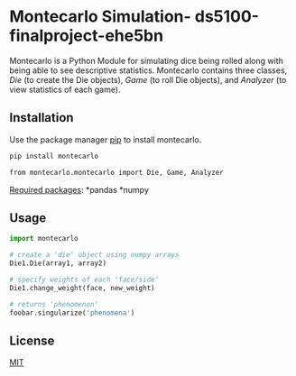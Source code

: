 # **Montecarlo Simulation- ds5100-finalproject-ehe5bn**

Montecarlo is a Python Module for simulating dice being rolled along with being able to see descriptive statistics. Montecarlo contains three classes, *Die* (to create the Die objects), *Game* (to roll Die objects), and *Analyzer* (to view statistics of each game).

## Installation

Use the package manager [pip](https://pip.pypa.io/en/stable/) to install montecarlo.

```bash
pip install montecarlo
```

```bash
from montecarlo.montecarlo import Die, Game, Analyzer
```
<u>Required packages</u>:
*pandas
*numpy

## Usage

```python
import montecarlo

# create a 'die' object using numpy arrays
Die1.Die(array1, array2)

# specify weights of each 'face/side'
Die1.change_weight(face, new_weight)

# returns 'phenomenon'
foobar.singularize('phenomena')
```

## License

[MIT](https://choosealicense.com/licenses/mit/)
